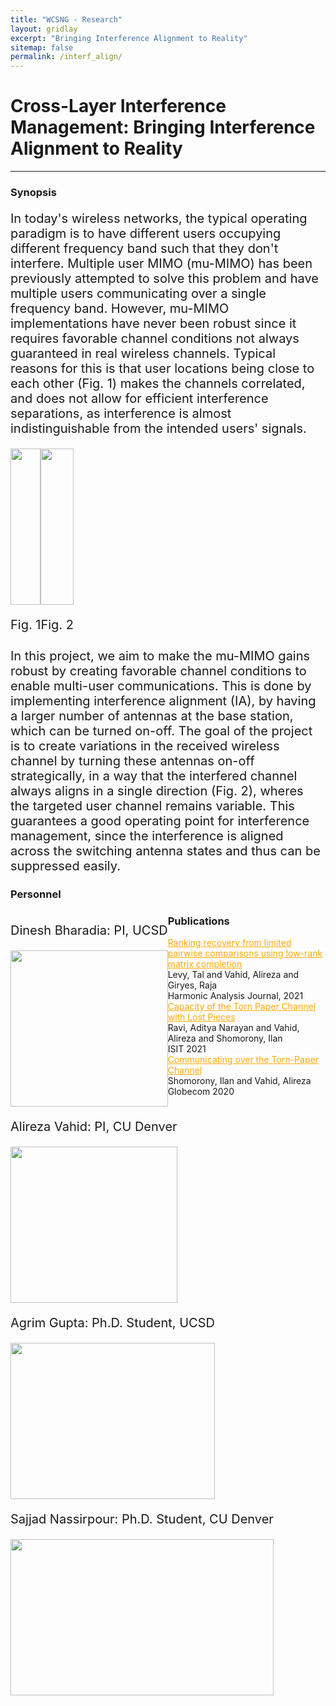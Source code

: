 ```yaml
---
title: "WCSNG - Research"
layout: gridlay
excerpt: "Bringing Interference Alignment to Reality"
sitemap: false
permalink: /interf_align/
---
```


# Cross-Layer Interference Management: Bringing Interference Alignment to Reality
---

<!-- ### NSDI 2021
```
Authors: Manideep Dunna, Miao Meng, Po-Han Wang, Chi Zhang, Patrick Mercier, and Dinesh Bharadia
```
 -->

<!-- #### <a href="{{ site.url }}{{ site.baseurl }}/files/syncscatter.pdf" style="background-color: white; color: orange;">[Paper]</a> <a href="{{ site.url }}{{ site.baseurl }}/files/nsdi21_slides_dunna.pdf" style="background-color: white; color: purple;">[Slides]</a> <a href="https://drive.google.com/file/d/1HLOmupRVde8Akssg3BT88-4PR7vTBsR5/view?usp=sharing">[Video]</a>
 -->


### Synopsis
<p style="font-size:20px"> In today's wireless networks, the typical operating paradigm is to have different users occupying different frequency band such that they don't interfere. Multiple user MIMO (mu-MIMO) has been previously attempted to solve this problem and have multiple users communicating over a single frequency band. However, mu-MIMO implementations have never been robust since it requires favorable channel conditions not always guaranteed in real wireless channels. Typical reasons for this is that user locations being close to each other (Fig. 1) makes the channels correlated, and does not allow for efficient interference separations, as interference is almost indistinguishable from the intended users' signals. </p>

<div class="col-sm-12 clearfix">

<div class="col-sm-6" style="float: left;">
 <a href="{{ site.url }}{{ site.baseurl }}/images/pubpic/ia_fig1.png"><img src="{{ site.url }}{{ site.baseurl }}/images/pubpic/ia_fig1.png" width="100%" height="250px" style="float: center" > </a>
 <p style="font-size:20px">Fig. 1</p>
</div>


<div class="col-sm-6" style="float: left;">
 <a href="{{ site.url }}{{ site.baseurl }}/images/pubpic/ia_fig2.png"><img src="{{ site.url }}{{ site.baseurl }}/images/pubpic/ia_fig2.png" width="100%" height="250px" style="float: center" > </a>
 <p style="font-size:20px">Fig. 2</p>
</div>

</div>


<p style="margin-top:9cm; font-size:20px"> In this project, we aim to make the mu-MIMO gains robust by creating favorable channel conditions to enable multi-user communications. This is done by implementing interference alignment (IA), by having a larger number of antennas at the base station, which can be turned on-off. The goal of the project is to create variations in the received wireless channel by turning these antennas on-off strategically, in a way that the interfered channel always aligns in a single direction (Fig. 2), wheres the targeted user channel remains variable. This guarantees a good operating point for interference management, since the interference is aligned across the switching antenna states and thus can be suppressed easily. </p>

### Personnel


<div class="row">


<div class="col-sm-3" style="float: left;">
 <p style="font-size:20px">Dinesh Bharadia: PI, UCSD</p>
<a href="{{ site.url }}{{ site.baseurl }}/images/teampic/dinesh.jpg"><img src="{{ site.url }}{{ site.baseurl }}/images/teampic/dinesh.jpg" width="100%" height="250px" style="float: center" > </a>
</div>


<div class="col-sm-3" style="float: left;">
 <p style="font-size:20px">Alireza Vahid: PI, CU Denver</p>
<a href="{{ site.url }}{{ site.baseurl }}/images/teampic/alireza.png"><img src="{{ site.url }}{{ site.baseurl }}/images/teampic/alireza.png" width="100%"  height="250px" style="float: center" > </a>
</div>

<div class="col-sm-3" style="float: left;">
 <p style="font-size:20px">Agrim Gupta: Ph.D. Student, UCSD</p>
<a href="{{ site.url }}{{ site.baseurl }}/images/teampic/agrim.png"><img src="{{ site.url }}{{ site.baseurl }}/images/teampic/agrim.png" width="100%"  height="250px" style="float: center" > </a>
</div>


<div class="col-sm-3" style="float: left;">
 <p style="font-size:20px">Sajjad Nassirpour: Ph.D. Student, CU Denver</p>
<a href="{{ site.url }}{{ site.baseurl }}/images/teampic/sajjad.jpeg"><img src="{{ site.url }}{{ site.baseurl }}/images/teampic/sajjad.jpeg" width="100%"  height="250px" style="float: center" > </a>
</div>

</div>




### Publications




<div class = "row">
<div class="container">
<a style="background-color: white; color: orange;" href="https://doi.org/10.1016/j.acha.2021.03.004"> Ranking recovery from limited pairwise comparisons using low-rank matrix completion</a> <br>
    Levy, Tal and Vahid, Alireza and Giryes, Raja<br>
    Harmonic Analysis Journal, 2021
</div>
</div>


<div class = "row">
<div class="container">
<a style="background-color: white; color: orange;" href="https://ieeexplore.ieee.org/abstract/document/9518272"> Capacity of the Torn Paper Channel with Lost Pieces</a> <br>
    Ravi, Aditya Narayan and Vahid, Alireza and Shomorony, Ilan <br>
    ISIT 2021
</div>
</div>


<div class = "row">
<div class="container">
<a style="background-color: white; color: orange;" href="https://ieeexplore.ieee.org/abstract/document/9348147"> Communicating over the Torn-Paper Channel</a> <br>
    Shomorony, Ilan and Vahid, Alireza<br>
    Globecom 2020
</div>
</div>


